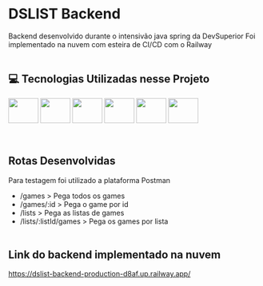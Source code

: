 # DSLIST Backend
Backend desenvolvido durante o intensivão java spring da DevSuperior
Foi implementado na nuvem com esteira de CI/CD com o Railway
<br><br>
## 💻 Tecnologias Utilizadas nesse Projeto
<div style="display: inline_block">
  <img align="center" height="50" width="60" src="https://cdn.jsdelivr.net/gh/devicons/devicon/icons/java/java-original.svg">
  <img align="center" height="50" width="60" src="https://cdn.jsdelivr.net/gh/devicons/devicon/icons/spring/spring-original.svg">
  <img align="center" height="50" width="60" src="https://cdn.jsdelivr.net/gh/devicons/devicon/icons/git/git-original.svg">
  <img align="center" height="50" width="60" src="https://cdn.jsdelivr.net/gh/devicons/devicon/icons/github/github-original.svg" />
  <img align="center" height="50" width="60" src="https://cdn.jsdelivr.net/gh/devicons/devicon/icons/docker/docker-original-wordmark.svg" />
  <img align="center" height="50" width="60" src="https://cdn.jsdelivr.net/gh/devicons/devicon/icons/postgresql/postgresql-original-wordmark.svg" />
  
</div>
<br><br>

## Rotas Desenvolvidas
Para testagem foi utilizado a plataforma Postman
<br>
- /games > Pega todos os games
- /games/:id > Pega o game por id
- /lists > Pega as listas de games
- /lists/:listId/games > Pega os games por lista
<br><br>

## Link do backend implementado na nuvem
https://dslist-backend-production-d8af.up.railway.app/
